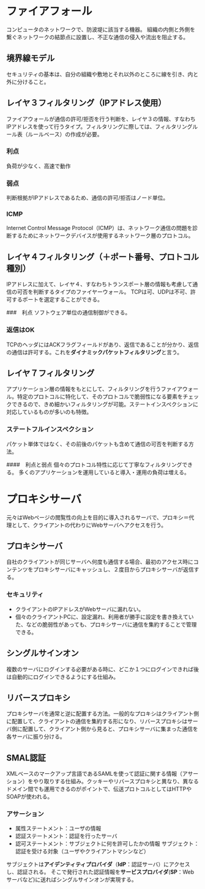 # ファイアフォール
コンピュータのネットワークで、防波堤に該当する機器。
組織の内側と外側を繋ぐネットワークの結節点に設置し、不正な通信の侵入や流出を阻止する。

## 境界線モデル
セキュリティの基本は、自分の組織や敷地とそれ以外のところに線を引き、内と外に分けること。

## レイヤ３フィルタリング（IPアドレス使用）
ファイアウォールが通信の許可/拒否を行う判断を、レイヤ３の情報、すなわちIPアドレスを使って行うタイプ。フィルタリングに際しては、フィルタリングルール表（ルールベース）の作成が必要。

### 利点
負荷が少なく、高速で動作

### 弱点
判断根拠がIPアドレスであるため、通信の許可/拒否はノード単位。

### ICMP
Internet Control Message Protocol（ICMP）は、ネットワーク通信の問題を診断するためにネットワークデバイスが使用するネットワーク層のプロトコル。

## レイヤ４フィルタリング（＋ポート番号、プロトコル種別）
IPアドレスに加えて、レイヤ４、すなわちトランスポート層の情報も考慮して通信の可否を判断するタイプのファイヤーウォール。
TCPは可、UDPは不可、許可するポートを選定することができる。

###　利点
ソフトウェア単位の通信制御ができる。

### 返信はOK
TCPのヘッダにはACKフラグフィールドがあり、返信であることが分かり、返信の通信は許可する。これを**ダイナミックパケットフィルタリング**と言う。

## レイヤ７フィルタリング
アプリケーション層の情報をもとにして、フィルタリングを行うファイアウォール。特定のプロトコルに特化して、そのプロトコルで脆弱性になる要素をチェックできるので、きめ細かいフィルタリングが可能。ステートインスペクションに対応しているものが多いのも特徴。

### ステートフルインスペクション
パケット単体ではなく、その前後のパケットも含めて通信の可否を判断する方法。

####　利点と弱点
個々のプロトコル特性に応じて丁寧なフィルタリングできる。
多くのアプリケーションを運用していると導入・運用の負荷は増える。



# プロキシサーバ
元々はWebページの閲覧性の向上を目的に導入されるサーバで、プロキシ＝代理として、クライアントの代わりにWebサーバへアクセスを行う。

## プロキシサーバ
自社のクライアントが同じサーバへ何度も通信する場合、最初のアクセス時にコンテンツをプロキシサーバにキャッシュし、２度目からプロキシサーバが返信する。

### セキュリティ
- クライアントのIPアドレスがWebサーバに漏れない。
- 個々のクライアントPCに、設定漏れ、利用者が勝手に設定を書き換えていた、などの脆弱性があっても、プロキシサーバに通信を集約することで管理できる。

## シングルサインオン
複数のサーバにログインする必要がある時に、どこか１つにログインできれば後は自動的にログインできるようにする仕組み。

## リバースプロキシ
プロキシサーバを通常と逆に配置する方法。一般的なプロキシはクライアント側に配置して、クライアントの通信を集約する形になり、リバースプロキシはサーバ側に配置して、クライアント側から見ると、プロキシサーバに集まった通信を各サーバに振り分ける。

## SMAL認証
XMLベースのマークアップ言語であるSAMLを使って認証に関する情報（アサーション）をやり取りする仕組み。クッキーやリバースプロキシと異なり、異なるドメイン間でも運用できるのがポイントで、伝送プロトコルとしてはHTTPやSOAPが使われる。

### アサーション
- 属性ステートメント：ユーザの情報
- 認証ステートメント：認証を行ったサーバ
- 認可ステートメント：サブジェクトに何を許可したかの情報
サブジェクト：認証を受ける対象（ユーザやクライアントマシンなど）

サブジェクトは**アイデンティティプロバイダ**（**IdP**：認証サーバ）にアクセスし、認証される。
そこで発行された認証情報を**サービスプロバイダ**(**SP**：Webサーバなど)に送ればシングルサインオンが実現する。